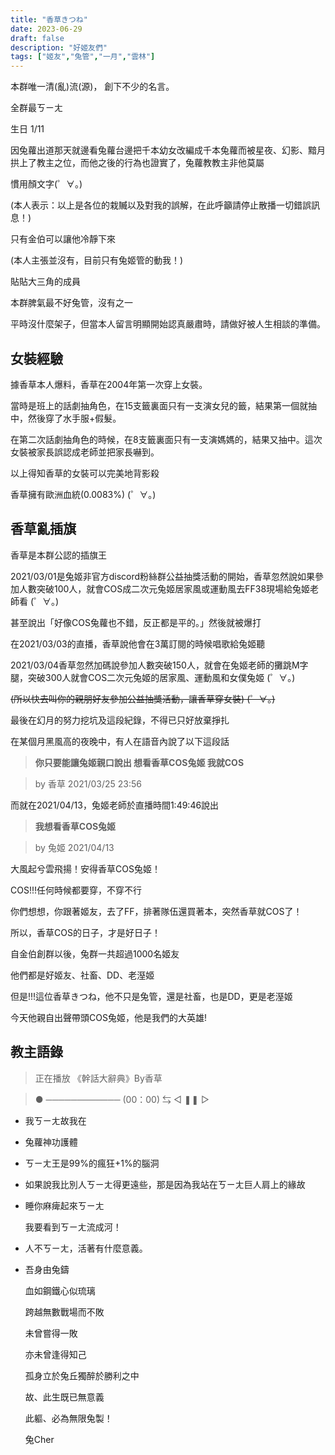 ```yaml
---
title: "香草きつね"
date: 2023-06-29
draft: false
description: "好姬友們"
tags: ["姬友","兔管","一月","雲林"]
---
```


本群唯一清(亂)流(源)， 創下不少的名言。

全群最ㄎㄧㄤ

生日 1/11

因兔蘿出道那天就邊看兔蘿台邊把千本幼女改編成千本兔蘿而被星夜、幻影、黯月拱上了教主之位，而他之後的行為也證實了，兔蘿教教主非他莫屬

慣用顏文字(゜∀。)

(本人表示：以上是各位的栽贓以及對我的誤解，在此呼籲請停止散播一切錯誤訊息！)

只有金伯可以讓他冷靜下來

(本人主張並沒有，目前只有兔姬管的動我！)

貼貼大三角的成員

本群脾氣最不好兔管，沒有之一

平時沒什麼架子，但當本人留言明顯開始認真嚴肅時，請做好被人生相談的準備。

## 女裝經驗
據香草本人爆料，香草在2004年第一次穿上女裝。

當時是班上的話劇抽角色，在15支籤裏面只有一支演女兒的籤，結果第一個就抽中，然後穿了水手服+假髮。

在第二次話劇抽角色的時候，在8支籤裏面只有一支演媽媽的，結果又抽中。這次女裝被家長誤認成老師並把家長嚇到。

以上得知香草的女裝可以完美地背影殺

香草擁有歐洲血統(0.0083%) (゜∀。)

## 香草亂插旗
香草是本群公認的插旗王

2021/03/01是兔姬非官方discord粉絲群公益抽獎活動的開始，香草忽然說如果參加人數突破100人，就會COS成二次元兔姬居家風或運動風去FF38現場給兔姬老師看 (゜∀。)

甚至說出「好像COS兔蘿也不錯，反正都是平的。」然後就被爆打

在2021/03/03的直播，香草說他會在3萬訂閱的時候唱歌給兔姬聽

2021/03/04香草忽然加碼說參加人數突破150人，就會在兔姬老師的攤跳M字腿，突破300人就會COS二次元兔姬的居家風、運動風和女僕兔姬 (゜∀。)

~~(所以快去叫你的親朋好友參加公益抽獎活動，讓香草穿女裝) (゜∀。)~~

最後在幻月的努力挖坑及這段紀錄，不得已只好放棄掙扎

在某個月黑風高的夜晚中，有人在語音內說了以下這段話

> **你只要能讓兔姬親口說出 想看香草COS兔姬 我就COS**

> by 香草 2021/03/25 23:56

而就在2021/04/13，兔姬老師於直播時間1:49:46說出

> **我想看香草COS兔姬**

> by 兔姬 2021/04/13


大風起兮雲飛揚！安得香草COS兔姬！

COS!!!任何時候都要穿，不穿不行

你們想想，你跟著姬友，去了FF，排著隊伍還買著本，突然香草就COS了！

所以，香草COS的日子，才是好日子！

自金伯創群以後，兔群一共超過1000名姬友

他們都是好姬友、社畜、DD、老溼姬

但是!!!這位香草きつね，他不只是兔管，還是社畜，也是DD，更是老溼姬

今天他親自出聲帶頭COS兔姬，他是我們的大英雄!

## 教主語錄
> 正在播放 《幹話大辭典》By香草

> ● ──────────── (00：00) ⇆ ◁ ❚❚ ▷

- 我ㄎㄧㄤ故我在

- 兔蘿神功護體

- ㄎㄧㄤ王是99%的瘋狂+1%的腦洞

- 如果說我比別人ㄎㄧㄤ得更遠些，那是因為我站在ㄎㄧㄤ巨人肩上的緣故


- 睡你麻痺起來ㄎㄧㄤ

    我要看到ㄎㄧㄤ流成河！


- 人不ㄎㄧㄤ，活著有什麼意義。



- 吾身由兔鑄

    血如鋼鐵心似琉璃

    跨越無數戰場而不敗

    未曾嘗得一敗

    亦未曾逢得知己

    孤身立於兔丘獨醉於勝利之中

    故、此生既已無意義

    此軀、必為無限兔製！

    兔Cher